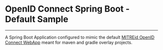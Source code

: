 # OpenID Connect Spring Boot  - Default Sample
---

A Spring Boot Application configured to mimic the default [MITREid OpenID Connect WebApp](https://github.com/mitreid-connect/OpenID-Connect-Java-Spring-Server/tree/master/openid-connect-server-webapp) meant for maven and gradle overlay projects.



